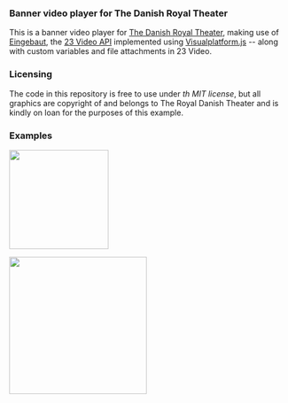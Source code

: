### Banner video player for The Danish Royal Theater

This is a banner video player for [The Danish Royal Theater](https://github.com/23/visualplatform.js), making use of [Eingebaut](https://github.com/23/eingebaut), the [23 Video API](www.23video.com/api/) implemented using [Visualplatform.js](https://github.com/23/visualplatform.js) -- along with custom variables and file attachments in 23 Video.

### Licensing

The code in this repository is free to use under *th MIT license*, but all graphics are copyright of and belongs to The Royal Danish Theater and is kindly on loan for the purposes of this example.

### Examples

<p><img src="https://raw.github.com/steffentchr/royalplayer/master/design/screen-lead.png" height="179"></p>

<p><img src="https://raw.github.com/steffentchr/royalplayer/master/design/screen-box.png" height="248"></p>
